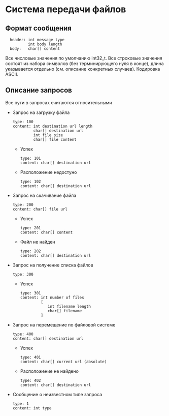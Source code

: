 # Система передачи файлов

## Формат сообщения

      header: int message type
              int body length
      body:   char[] content

Все числовые значения по умолчанию int32_t.
Все строковые значения состоят из набора символов (без терминирующего нуля в конце), длина указывается отдельно (см. описание конкретных случаев). Кодировка ASCII.

## Описание запросов

Все пути в запросах считаются относительными

- Запрос на загрузку файла

      type: 100
      content: int destination url length
               char[] destination url
               int file size
               char[] file content

  - Успех

        type: 101
        content: char[] destination url

  - Расположение недостуно

        type: 102
        content: char[] destination url

- Запрос на скачивание файла

      type: 200
      content: char[] file url

  - Успех

        type: 201
        content: char[] content

  - Файл не найден

        type: 202
        content: char[] destination url


- Запрос на получение списка файлов

      type: 300

  - Успех

        type: 301
        content: int number of files
                 [
                    int filename length
                    char[] filename
                 ]                 

- Запрос на перемещение по файловой системе

      type: 400
      content: char[] destination url
      
      
  - Успех

        type: 401
        content: char[] current url (absolute)

  - Расположение не найдено

        type: 402
        content: char[] destination url

- Сообщение о неизвестном типе запроса

      type: 1
      content: int type
